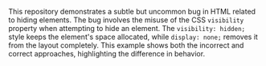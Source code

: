This repository demonstrates a subtle but uncommon bug in HTML related to hiding elements. The bug involves the misuse of the CSS `visibility` property when attempting to hide an element.  The `visibility: hidden;` style keeps the element's space allocated, while `display: none;` removes it from the layout completely. This example shows both the incorrect and correct approaches, highlighting the difference in behavior.